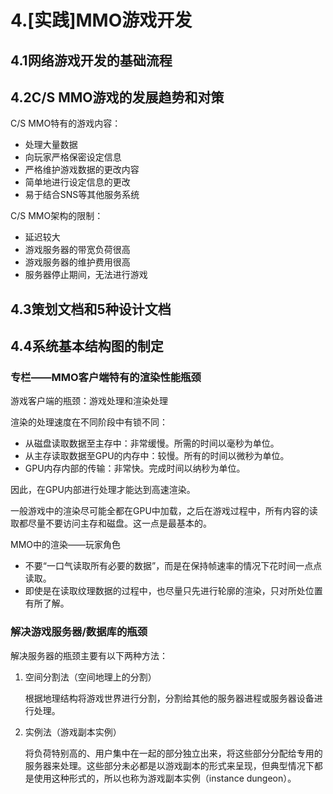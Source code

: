 # 4.[实践]MMO游戏开发

## 4.1网络游戏开发的基础流程

## 4.2C/S MMO游戏的发展趋势和对策

C/S MMO特有的游戏内容：

- 处理大量数据
- 向玩家严格保密设定信息
- 严格维护游戏数据的更改内容
- 简单地进行设定信息的更改
- 易于结合SNS等其他服务系统

C/S MMO架构的限制：

- 延迟较大
- 游戏服务器的带宽负荷很高
- 游戏服务器的维护费用很高
- 服务器停止期间，无法进行游戏

## 4.3策划文档和5种设计文档

## 4.4系统基本结构图的制定

### 专栏——MMO客户端特有的渲染性能瓶颈

游戏客户端的瓶颈：游戏处理和渲染处理

渲染的处理速度在不同阶段中有锁不同：

- 从磁盘读取数据至主存中：非常缓慢。所需的时间以毫秒为单位。
- 从主存读取数据至GPU的内存中：较慢。所有的时间以微秒为单位。
- GPU内存内部的传输：非常快。完成时间以纳秒为单位。

因此，在GPU内部进行处理才能达到高速渲染。

一般游戏中的渲染尽可能全都在GPU中加载，之后在游戏过程中，所有内容的读取都尽量不要访问主存和磁盘。这一点是最基本的。

MMO中的渲染——玩家角色

- 不要“一口气读取所有必要的数据”，而是在保持帧速率的情况下花时间一点点读取。
- 即使是在读取纹理数据的过程中，也尽量只先进行轮廓的渲染，只对所处位置有所了解。

### 解决游戏服务器/数据库的瓶颈

解决服务器的瓶颈主要有以下两种方法：

1. 空间分割法（空间地理上的分割）

    根据地理结构将游戏世界进行分割，分割给其他的服务器进程或服务器设备进行处理。

2. 实例法（游戏副本实例）

    将负荷特别高的、用户集中在一起的部分独立出来，将这些部分分配给专用的服务器来处理。这些部分未必都是以游戏副本的形式来呈现，但典型情况下都是使用这种形式的，所以也称为游戏副本实例（instance dungeon）。